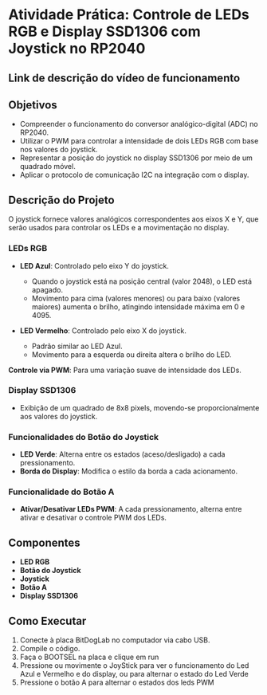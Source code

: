 
# Atividade Prática: Controle de LEDs RGB e Display SSD1306 com Joystick no RP2040

## Link de descrição do vídeo de funcionamento

## Objetivos

- Compreender o funcionamento do conversor analógico-digital (ADC) no RP2040.
- Utilizar o PWM para controlar a intensidade de dois LEDs RGB com base nos valores do joystick.
- Representar a posição do joystick no display SSD1306 por meio de um quadrado móvel.
- Aplicar o protocolo de comunicação I2C na integração com o display.

## Descrição do Projeto

O joystick fornece valores analógicos correspondentes aos eixos X e Y, que serão usados para controlar os LEDs e a movimentação no display.

### LEDs RGB
- **LED Azul**: Controlado pelo eixo Y do joystick.
  - Quando o joystick está na posição central (valor 2048), o LED está apagado.
  - Movimento para cima (valores menores) ou para baixo (valores maiores) aumenta o brilho, atingindo intensidade máxima em 0 e 4095.
  
- **LED Vermelho**: Controlado pelo eixo X do joystick.
  - Padrão similar ao LED Azul.
  - Movimento para a esquerda ou direita altera o brilho do LED.

**Controle via PWM**: Para uma variação suave de intensidade dos LEDs.

### Display SSD1306
- Exibição de um quadrado de 8x8 pixels, movendo-se proporcionalmente aos valores do joystick.

### Funcionalidades do Botão do Joystick
- **LED Verde**: Alterna entre os estados (aceso/desligado) a cada pressionamento.
- **Borda do Display**: Modifica o estilo da borda a cada acionamento.

### Funcionalidade do Botão A
- **Ativar/Desativar LEDs PWM**: A cada pressionamento, alterna entre ativar e desativar o controle PWM dos LEDs.

## Componentes
- **LED RGB**
- **Botão do Joystick**
- **Joystick**
- **Botão A**
- **Display SSD1306**

## Como Executar

1. Conecte à placa BitDogLab no computador via cabo USB.
2. Compile o código.
3. Faça o BOOTSEL na placa e clique em run
4. Pressione ou movimente o JoyStick para ver o funcionamento do Led Azul e Vermelho e do display, ou para alternar o estado do Led Verde
5. Pressione o botão A para alternar o estados dos leds PWM
